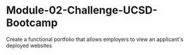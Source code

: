 # Module-02-Challenge-UCSD-Bootcamp
Create a functional portfolio that allows employers to view an applicant's deployed websites
